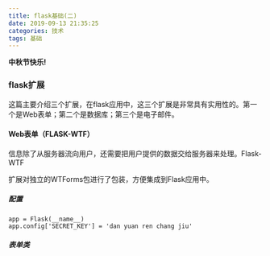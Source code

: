 ```yaml
---
title: flask基础(二)
date: 2019-09-13 21:35:25
categories: 技术
tags: 基础
---
```


**中秋节快乐!**

### flask扩展

这篇主要介绍三个扩展，在flask应用中，这三个扩展是非常具有实用性的。第一个是Web表单；第二个是数据库；第三个是电子邮件。

#### Web表单（FLASK-WTF）

信息除了从服务器流向用户，还需要把用户提供的数据交给服务器来处理。Flask-WTF

扩展对独立的WTForms包进行了包装，方便集成到Flask应用中。

##### 配置

```
app = Flask(__name__)
app.config['SECRET_KEY'] = 'dan yuan ren chang jiu'
```

##### 表单类

